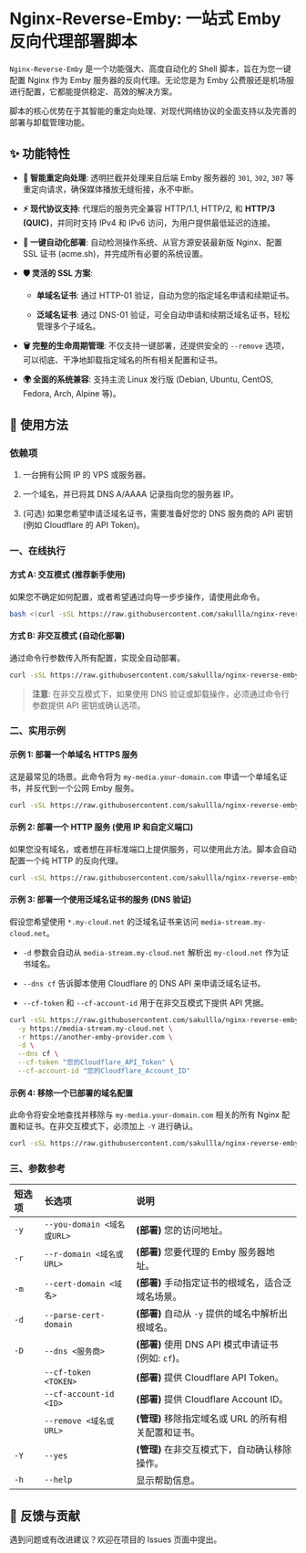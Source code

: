 # Nginx-Reverse-Emby: 一站式 Emby 反向代理部署脚本

`Nginx-Reverse-Emby` 是一个功能强大、高度自动化的 Shell 脚本，旨在为您一键配置 Nginx 作为 Emby 服务器的反向代理。无论您是为 Emby 公费服还是机场服进行配置，它都能提供稳定、高效的解决方案。

脚本的核心优势在于其智能的重定向处理、对现代网络协议的全面支持以及完善的部署与卸载管理功能。

## ✨ 功能特性

* **🔄 智能重定向处理**: 透明拦截并处理来自后端 Emby 服务器的 `301`, `302`, `307` 等重定向请求，确保媒体播放无缝衔接，永不中断。

* **⚡️ 现代协议支持**: 代理后的服务完全兼容 HTTP/1.1, HTTP/2, 和 **HTTP/3 (QUIC)**，并同时支持 IPv4 和 IPv6 访问，为用户提供最低延迟的连接。

* **🚀 一键自动化部署**: 自动检测操作系统、从官方源安装最新版 Nginx、配置 SSL 证书 (acme.sh)，并完成所有必要的系统设置。

* **🛡️ 灵活的 SSL 方案**:

  * **单域名证书**: 通过 HTTP-01 验证，自动为您的指定域名申请和续期证书。

  * **泛域名证书**: 通过 DNS-01 验证，可全自动申请和续期泛域名证书，轻松管理多个子域名。

* **🗑️ 完整的生命周期管理**: 不仅支持一键部署，还提供安全的 `--remove` 选项，可以彻底、干净地卸载指定域名的所有相关配置和证书。

* **🌍 全面的系统兼容**: 支持主流 Linux 发行版 (Debian, Ubuntu, CentOS, Fedora, Arch, Alpine 等)。

## 🚀 使用方法

### 依赖项

1. 一台拥有公网 IP 的 VPS 或服务器。

2. 一个域名，并已将其 DNS A/AAAA 记录指向您的服务器 IP。

3. (可选) 如果您希望申请泛域名证书，需要准备好您的 DNS 服务商的 API 密钥 (例如 Cloudflare 的 API Token)。

### 一、在线执行

#### 方式 A: 交互模式 (推荐新手使用)

如果您不确定如何配置，或者希望通过向导一步步操作，请使用此命令。

```bash
bash <(curl -sSL https://raw.githubusercontent.com/sakullla/nginx-reverse-emby/main/deploy.sh)
```

#### 方式 B: 非交互模式 (自动化部署)

通过命令行参数传入所有配置，实现全自动部署。

```bash
curl -sSL https://raw.githubusercontent.com/sakullla/nginx-reverse-emby/main/deploy.sh | bash -s -- [选项]
```

> **注意**: 在非交互模式下，如果使用 DNS 验证或卸载操作，必须通过命令行参数提供 API 密钥或确认选项。

### 二、实用示例

#### 示例 1: 部署一个单域名 HTTPS 服务

这是最常见的场景。此命令将为 `my-media.your-domain.com` 申请一个单域名证书，并反代到一个公网 Emby 服务。

```bash
curl -sSL https://raw.githubusercontent.com/sakullla/nginx-reverse-emby/main/deploy.sh | bash -s -- -y https://my-media.your-domain.com -r https://shared-emby.server.com
```

#### 示例 2: 部署一个 HTTP 服务 (使用 IP 和自定义端口)

如果您没有域名，或者想在非标准端口上提供服务，可以使用此方法。脚本会自动配置一个纯 HTTP 的反向代理。

```bash
curl -sSL https://raw.githubusercontent.com/sakullla/nginx-reverse-emby/main/deploy.sh | bash -s -- -y http://123.45.67.89:8080 -r https://shared-emby.server.com
```

#### 示例 3: 部署一个使用泛域名证书的服务 (DNS 验证)

假设您希望使用 `*.my-cloud.net` 的泛域名证书来访问 `media-stream.my-cloud.net`。

* `-d` 参数会自动从 `media-stream.my-cloud.net` 解析出 `my-cloud.net` 作为证书域名。

* `--dns cf` 告诉脚本使用 Cloudflare 的 DNS API 来申请泛域名证书。

* `--cf-token` 和 `--cf-account-id` 用于在非交互模式下提供 API 凭据。

```bash
curl -sSL https://raw.githubusercontent.com/sakullla/nginx-reverse-emby/main/deploy.sh | bash -s -- \
  -y https://media-stream.my-cloud.net \
  -r https://another-emby-provider.com \
  -d \
  --dns cf \
  --cf-token "您的Cloudflare_API_Token" \
  --cf-account-id "您的Cloudflare_Account_ID"
```

#### 示例 4: 移除一个已部署的域名配置

此命令将安全地查找并移除与 `my-media.your-domain.com` 相关的所有 Nginx 配置和证书。在非交互模式下，必须加上 `-Y` 进行确认。

```bash
curl -sSL https://raw.githubusercontent.com/sakullla/nginx-reverse-emby/main/deploy.sh | bash -s -- --remove https://my-media.your-domain.com --yes
```

### 三、参数参考

| 短选项 | 长选项 | 说明 |
| :--- | :--- | :--- |
| `-y` | `--you-domain <域名或URL>` | **(部署)** 您的访问地址。 |
| `-r` | `--r-domain <域名或URL>` | **(部署)** 您要代理的 Emby 服务器地址。 |
| `-m` | `--cert-domain <域名>` | **(部署)** 手动指定证书的根域名，适合泛域名场景。 |
| `-d` | `--parse-cert-domain` | **(部署)** 自动从 `-y` 提供的域名中解析出根域名。 |
| `-D` | `--dns <服务商>` | **(部署)** 使用 DNS API 模式申请证书 (例如: `cf`)。 |
|      | `--cf-token <TOKEN>` | **(部署)** 提供 Cloudflare API Token。 |
|      | `--cf-account-id <ID>` | **(部署)** 提供 Cloudflare Account ID。 |
|      | `--remove <域名或URL>` | **(管理)** 移除指定域名或 URL 的所有相关配置和证书。 |
| `-Y` | `--yes` | **(管理)** 在非交互模式下，自动确认移除操作。 |
| `-h` | `--help` | 显示帮助信息。 |

## 💬 反馈与贡献

遇到问题或有改进建议？欢迎在项目的 Issues 页面中提出。
